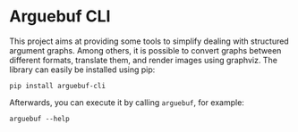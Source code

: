 # Arguebuf CLI

This project aims at providing some tools to simplify dealing with structured argument graphs.
Among others, it is possible to convert graphs between different formats, translate them, and render images using graphviz.
The library can easily be installed using pip:

`pip install arguebuf-cli`

Afterwards, you can execute it by calling `arguebuf`, for example:

`arguebuf --help`
